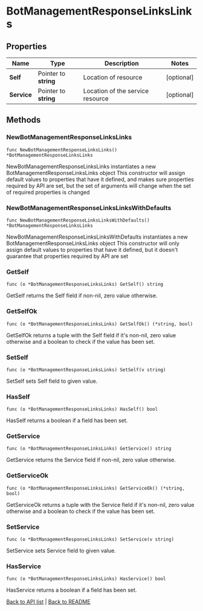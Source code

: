 # BotManagementResponseLinksLinks

## Properties

Name | Type | Description | Notes
------------ | ------------- | ------------- | -------------
**Self** | Pointer to **string** | Location of resource | [optional] 
**Service** | Pointer to **string** | Location of the service resource | [optional] 

## Methods

### NewBotManagementResponseLinksLinks

`func NewBotManagementResponseLinksLinks() *BotManagementResponseLinksLinks`

NewBotManagementResponseLinksLinks instantiates a new BotManagementResponseLinksLinks object
This constructor will assign default values to properties that have it defined,
and makes sure properties required by API are set, but the set of arguments
will change when the set of required properties is changed

### NewBotManagementResponseLinksLinksWithDefaults

`func NewBotManagementResponseLinksLinksWithDefaults() *BotManagementResponseLinksLinks`

NewBotManagementResponseLinksLinksWithDefaults instantiates a new BotManagementResponseLinksLinks object
This constructor will only assign default values to properties that have it defined,
but it doesn't guarantee that properties required by API are set

### GetSelf

`func (o *BotManagementResponseLinksLinks) GetSelf() string`

GetSelf returns the Self field if non-nil, zero value otherwise.

### GetSelfOk

`func (o *BotManagementResponseLinksLinks) GetSelfOk() (*string, bool)`

GetSelfOk returns a tuple with the Self field if it's non-nil, zero value otherwise
and a boolean to check if the value has been set.

### SetSelf

`func (o *BotManagementResponseLinksLinks) SetSelf(v string)`

SetSelf sets Self field to given value.

### HasSelf

`func (o *BotManagementResponseLinksLinks) HasSelf() bool`

HasSelf returns a boolean if a field has been set.

### GetService

`func (o *BotManagementResponseLinksLinks) GetService() string`

GetService returns the Service field if non-nil, zero value otherwise.

### GetServiceOk

`func (o *BotManagementResponseLinksLinks) GetServiceOk() (*string, bool)`

GetServiceOk returns a tuple with the Service field if it's non-nil, zero value otherwise
and a boolean to check if the value has been set.

### SetService

`func (o *BotManagementResponseLinksLinks) SetService(v string)`

SetService sets Service field to given value.

### HasService

`func (o *BotManagementResponseLinksLinks) HasService() bool`

HasService returns a boolean if a field has been set.


[Back to API list](../README.md#documentation-for-api-endpoints) | [Back to README](../README.md)
